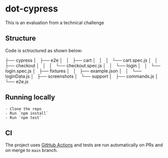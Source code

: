 # dot-cypress

This is an evaluation from a technical challenge

## Structure

Code is sctructured as shown below:

├── cypress
│   ├── e2e
│   │   ├── cart
│   │   │   └── cart.spec.js
│   │   ├── checkout
│   │   │   └── checkout.spec.js
│   │   └── login
│   │   └── login.spec.js
│   ├── fixtures
│   │   ├── example.json
│   │   └── loginData.js
│   ├── screenshots
│   └── support
│   ├── commands.js
│   └── e2e.js

## Running locally

    - Clone the repo
    - Run `npm install`
    - Run `npm test`

## CI

The project uses [GitHub Actions](https://docs.github.com/en/actions) and tests are run automatically on PRs and on merge to `main` branch.
